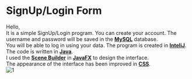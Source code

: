 # SignUp/Login Form
Hello,<br /> 
It is a simple SignUp/Login program. 
You can create your account. The username and password will be saved in the <b><u>MySQL</u></b> database.<br /> You will be able to log in using your data.
The program is created in <b><u>InteliJ</u></b>.
The code is written in <b><u>Java</u></b>.<br />
I used the <b><u>Scene Builder</u></b> in <b><u>JavaFX</u></b> to design the interface.<br />
The appearance of the interface has been improved in <b><u>CSS</u></b>.<br />
![1](https://user-images.githubusercontent.com/46600937/51762502-366e5e80-20d0-11e9-9f95-b693f655b4a7.png)

